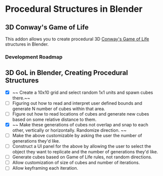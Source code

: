 # Procedural Structures in Blender
## 3D Conway's Game of Life

This addon allows you to create procedural 3D [Conway's Game of Life](https://en.wikipedia.org/wiki/Conway%27s_Game_of_Life) structures in Blender.

### Development Roadmap
## 3D GoL in Blender, Creating Procedural Structures

- [x] ~~ Create a 10x10 grid and select random 1x1 units and spawn cubes there.~~
- [ ] Figuring out how to read and interpret user defined bounds and generate N number of cubes within that area. 
- [ ] Figure out how to read locations of cubes and generate new cubes based on some relative distance to them.
- [x] ~~ Make these generations of cubes not overlap and snap to each other, vertically or horizontally. Randomize direction. ~~
- [ ] Make the above customizable by asking the user the number of generations they'd like.
- [ ] Construct a UI panel for the above by allowing the user to select the object they want to replicate and the number of generations they'd like. 
- [ ] Generate cubes based on Game of Life rules, not random directions. 
- [ ] Allow customization of size of cubes and number of iterations. 
- [ ] Allow keyframing each iteration.
